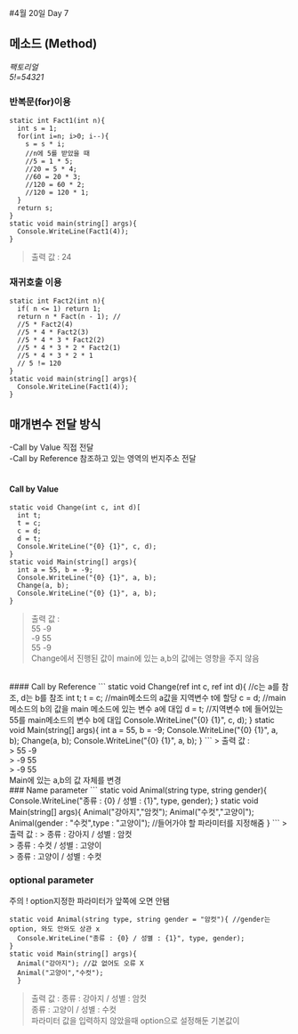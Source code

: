 #4월 20일 Day 7

## 메소드 (Method)
  _팩토리얼_<br>
  _5!=5*4*3*2*1_
  ### 반복문(for)이용
```
static int Fact1(int n){
  int s = 1;
  for(int i=n; i>0; i--){
    s = s * i;
    //n에 5를 받았을 때
    //5 = 1 * 5;
    //20 = 5 * 4;
    //60 = 20 * 3;
    //120 = 60 * 2;
    //120 = 120 * 1;
  }
  return s;
}
static void main(string[] args){
  Console.WriteLine(Fact1(4));
}
```
> 출력 값 : 24 <br>
### 재귀호출 이용
```
static int Fact2(int n){
  if( n <= 1) return 1;
  return n * Fact(n - 1); //
  //5 * Fact2(4)
  //5 * 4 * Fact2(3)
  //5 * 4 * 3 * Fact2(2)
  //5 * 4 * 3 * 2 * Fact2(1)
  //5 * 4 * 3 * 2 * 1
  // 5 != 120
}
static void main(string[] args){
  Console.WriteLine(Fact1(4));
}
```

## 매개변수 전달 방식
-Call by Value 직접 전달<br>
-Call by Reference 참조하고 있는 영역의 번지주소 전달
<br><br>
#### Call by Value
```
static void Change(int c, int d)[
  int t;
  t = c;
  c = d;
  d = t;
  Console.WriteLine("{0} {1}", c, d);
}
static void Main(string[] args){
  int a = 55, b = -9;
  Console.WriteLine("{0} {1}", a, b);
  Change(a, b);
  Console.WriteLine("{0} {1}", a, b); 
}
```
> 출력 값 : <br>
> 55  -9<br>
> -9  55<Br>
> 55  -9<br>
Change에서 진행된 값이 main에 있는 a,b의 값에는 영향을 주지 않음
<br>
#### Call by Reference
```
static void Change(ref int c, ref int d){ //c는 a를 참조, d는 b를 참조
  int t;
  t = c; //main메소드의 a값을 지역변수 t에 할당
  c = d; //main메소드의 b의 값을 main 메소드에 있는 변수 a에 대입
  d = t; //지역변수 t에 들어있는 55를 main메소드의 변수 b에 대입
  Console.WriteLine("{0} {1}", c, d);
}
static void Main(string[] args){
  int a = 55, b = -9;
  Console.WriteLine("{0} {1}", a, b);
  Change(a, b);
  Console.WriteLine("{0} {1}", a, b); 
}
```
> 출력 값 : <br>
> 55  -9<br>
> -9  55<Br>
> -9  55<br>
Main에 있는 a,b의 값 자체를 변경
<br>
### Name parameter
```
static void Animal(string type, string gender){
  Console.WriteLine("종류 : {0} / 성별 : {1}", type, gender);
}
static void Main(string[] args){
  Animal("강아지","암컷");
  Animal("수컷","고양이");
  Animal(gender : "수컷",type : "고양이"); //들어가야 할 파라미터를 지정해줌
}
```
> 출력 값 :
> 종류 : 강아지 / 성별 : 암컷 <br>
> 종류 : 수컷 / 성별 : 고양이 <br>
> 종류 : 고양이 / 성별 : 수컷 <br>

### optional parameter
주의 ! option지정한 파라미터가 앞쪽에 오면 안됌
```
static void Animal(string type, string gender = "암컷"){ //gender는 option, 와도 안와도 상관 x
  Console.WriteLine("종류 : {0} / 성별 : {1}", type, gender);
}
static void Main(string[] args){
  Animal("강아지"); //값 없어도 오류 X
  Animal("고양이","수컷");
  }
```
> 출력 값 :
> 종류 : 강아지 / 성별 : 암컷<br>
> 종류 : 고양이 / 성별 : 수컷 <br>
파라미터 값을 입력하지 않았을때 option으로 설정해둔 기본값이 
